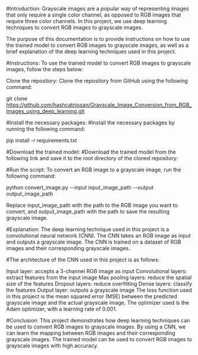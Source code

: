 #Introduction:
Grayscale images are a popular way of representing images that only require a single color channel, as opposed to RGB images that require three color channels. In this project, we use deep learning techniques to convert RGB images to grayscale images.

The purpose of this documentation is to provide instructions on how to use the trained model to convert RGB images to grayscale images, as well as a brief explanation of the deep learning techniques used in this project.

#Instructions:
To use the trained model to convert RGB images to grayscale images, follow the steps below:

Clone the repository:
Clone the repository from GitHub using the following command:

git clone https://github.com/hashcatnissan/Grayscale_Image_Conversion_from_RGB_Images_using_deep_learning.git

#Install the necessary packages:
#Install the necessary packages by running the following command:

pip install -r requirements.txt

#Download the trained model:
#Download the trained model from the following link and save it to the root directory of the cloned repository:


#Run the script:
To convert an RGB image to a grayscale image, run the following command:

python convert_image.py --input input_image_path --output output_image_path

Replace input_image_path with the path to the RGB image you want to convert, and output_image_path with the path to save the resulting grayscale image.

#Explanation:
The deep learning technique used in this project is a convolutional neural network (CNN). The CNN takes an RGB image as input and outputs a grayscale image. The CNN is trained on a dataset of RGB images and their corresponding grayscale images.

#The architecture of the CNN used in this project is as follows:

Input layer: accepts a 3-channel RGB image as input
Convolutional layers: extract features from the input image
Max pooling layers: reduce the spatial size of the features
Dropout layers: reduce overfitting
Dense layers: classify the features
Output layer: outputs a grayscale image
The loss function used in this project is the mean squared error (MSE) between the predicted grayscale image and the actual grayscale image. The optimizer used is the Adam optimizer, with a learning rate of 0.001.

#Conclusion:
This project demonstrates how deep learning techniques can be used to convert RGB images to grayscale images. By using a CNN, we can learn the mapping between RGB images and their corresponding grayscale images. The trained model can be used to convert RGB images to grayscale images with high accuracy.
